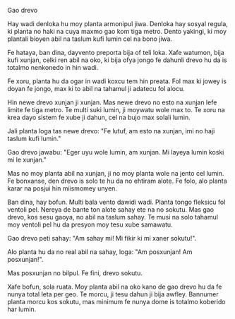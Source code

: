 Gao drevo

Hay wadi denloka hu moy planta armonipul jiwa.
Denloka hay sosyal regula, ki planta no haki na cuya maxmo gao kom tiga metro.
Dento yakingi, ki moy plantali bioyen abil na taslum kufi lumin cel na bono jiwa.

Fe hataya, ban dina, dayvento preporta bija of teli loka.
Xafe watumon, bija kufi xunjan, celki ren abil na oko, ki bija ofya jongo fe dahunli drevo hu da is totalmo nenkonedo in hin wadi.

Fe xoru, planta hu da ogar in wadi koxcu tem hin preata.
Fol max ki jowey is doyan fe jongo, max ki to abil na tahamul ji adatecu fol alocu.

Hin newe drevo xunjan ji xunjan.
Mas newe drevo no esto na xunjan lefe limite fe tiga metro.
Te multi suki lumin, ji moywatu wole max to.
Te xoru na krea dayo sistem fe xube ji dahun, cel na bujo max solali lumin.

Jali planta loga tas newe drevo: "Fe lutuf, am esto na xunjan, imi no haji taslum kufi lumin."

Gao drevo jawabu: "Eger uyu wole lumin, am xunjan. Mi layeya lumin koski mi le xunjan."

Mas no moy planta abil na xunjan, ji no moy planta wole na jento cel lumin.
Fe bonxanse, den drevo is solo te hu da no ehtiram alote.
Fe folo, alo planta karar na posjui hin miismomey unyen.

Ban dina, hay bofun. Multi bala vento dawidi wadi.
Planta tongo fleksicu fol ventoli pel.
Nereya de bante ton alote sahay ete na no sokutu.
Mas gao drevo, kos sesu gaoya, no abil na taslum sahay.
Te musi na solo tahamul moy ventoli pel hu da presyon moy tesu xube samawatu.

Gao drevo peti sahay: "Am sahay mi! Mi fikir ki mi xaner sokutu!".

Alo planta hu da no real abil na sahay, loga: "Am posxunjan! Am posxunjan!".

Mas posxunjan no bilpul. Fe fini, drevo sokutu.

Xafe bofun, sola ruata.
Moy planta abil na oko kano de gao drevo hu da fe nunya total leta per geo.
Te morcu, ji tesu dahun ji bija awfley.
Bannumer planta morcu kos sokutu, mas minimum fe nunya dome is totalmo koberido har lumin.